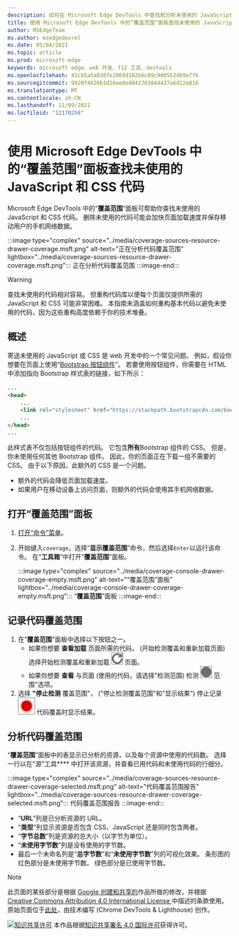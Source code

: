 ```yaml
---
description: 如何在 Microsoft Edge DevTools 中查找和分析未使用的 JavaScript 和 CSS 代码。
title: 使用 Microsoft Edge DevTools 中的“覆盖范围”面板查找未使用的 JavaScript 和 CSS 代码
author: MSEdgeTeam
ms.author: msedgedevrel
ms.date: 05/04/2021
ms.topic: article
ms.prod: microsoft-edge
keywords: microsoft edge、web 开发、f12 工具、devtools
ms.openlocfilehash: 41cb5a5a838fe2069d102b6c89c9005524b9e7f6
ms.sourcegitcommit: 9920f4826b1d16ee0e4842703844437a6d22e816
ms.translationtype: MT
ms.contentlocale: zh-CN
ms.lasthandoff: 11/09/2021
ms.locfileid: "12170258"
---
```

<!-- Copyright Kayce Basques

   Licensed under the Apache License, Version 2.0 (the "License");
   you may not use this file except in compliance with the License.
   You may obtain a copy of the License at

       https://www.apache.org/licenses/LICENSE-2.0

   Unless required by applicable law or agreed to in writing, software
   distributed under the License is distributed on an "AS IS" BASIS,
   WITHOUT WARRANTIES OR CONDITIONS OF ANY KIND, either express or implied.
   See the License for the specific language governing permissions and
   limitations under the License.  -->
# <a name="find-unused-javascript-and-css-code-with-the-coverage-panel-in-microsoft-edge-devtools"></a>使用 Microsoft Edge DevTools 中的“覆盖范围”面板查找未使用的 JavaScript 和 CSS 代码

Microsoft Edge DevTools 中的“**覆盖范围**”面板可帮助你查找未使用的 JavaScript 和 CSS 代码。  删除未使用的代码可能会加快页面加载速度并保存移动用户的手机网络数据。

:::image type="complex" source="../media/coverage-sources-resource-drawer-coverage.msft.png" alt-text="正在分析代码覆盖范围" lightbox="../media/coverage-sources-resource-drawer-coverage.msft.png":::
   正在分析代码覆盖范围
:::image-end:::

> [!WARNING]
> 查找未使用的代码相对容易。  但重构代码库以便每个页面仅提供所需的 JavaScript 和 CSS 可能非常困难。  本指南未涵盖如何重构基本代码以避免未使用的代码，因为这些重构高度依赖于你的技术堆叠。


<!-- ====================================================================== -->
## <a name="overview"></a>概述

寄送未使用的 JavaScript 或 CSS 是 web 开发中的一个常见问题。  例如，假设你想要在页面上使用“[Bootstrap 按钮组件](https://getbootstrap.com/docs/4.3/components/buttons)”。  若要使用按钮组件，你需要在 HTML 中添加指向 Bootstrap 样式表的链接，如下所示：

```html
...
<head>
    ...
    <link rel="stylesheet" href="https://stackpath.bootstrapcdn.com/bootstrap/4.3.1/css/bootstrap.min.css" integrity="sha384-ggOyR0iXCbMQv3Xipma34MD+dH/1fQ784/j6cY/iJTQUOhcWr7x9JvoRxT2MZw1T" crossorigin="anonymous">
    ...
</head>
...
```

此样式表不仅包括按钮组件的代码。  它包含**所有**Bootstrap 组件的 CSS。  但是，你未使用任何其他 Bootstrap 组件。  因此，你的页面正在下载一组不需要的 CSS。  由于以下原因，此额外的 CSS 是一个问题。

*   额外的代码会降低页面加载速度。  <!--Navigate to [Render-Blocking CSS](/web/fundamentals/performance/critical-rendering-path/render-blocking-css).  -->
*   如果用户在移动设备上访问页面，则额外的代码会使用其手机网络数据。


<!-- ====================================================================== -->
## <a name="open-the-coverage-panel"></a>打开“覆盖范围”面板

1.  [打开“命令”菜单](../command-menu/index.md)。
1.  开始键入`coverage`，选择“**显示覆盖范围**”命令，然后选择`Enter`以运行该命令。  在“**工具箱**”中打开“**覆盖范围**”面板。

    :::image type="complex" source="../media/coverage-console-drawer-coverage-empty.msft.png" alt-text="“覆盖范围”面板" lightbox="../media/coverage-console-drawer-coverage-empty.msft.png":::
       “**覆盖范围**”面板
    :::image-end:::


<!-- ====================================================================== -->
## <a name="record-code-coverage"></a>记录代码覆盖范围

1.  在“**覆盖范围**”面板中选择以下按钮之一。
    *   如果你想要 **查看加载** 页面所需的代码， (开始检测覆盖和重新加载页面) 选择开始检测覆盖和重新加载 ![ ](../media/reload-icon.msft.png) 页面。
    *   如果你想要 **查看** 与页面 (使用的代码，请选择"检测范围) 检测 ![ ](../media/record-icon.msft.png) 范围"选项。
1.  选择 **"停止检测** 覆盖范围"， ("停止检测覆盖范围"和"显示结果") 停止记录 ![ ](../media/stop-icon.msft.png) 代码覆盖时显示结果。


<!-- ====================================================================== -->
## <a name="analyze-code-coverage"></a>分析代码覆盖范围

“**覆盖范围**”面板中的表显示已分析的资源，以及每个资源中使用的代码数。  选择一行以在"源"工具**** 中打开该资源，并查看已用代码和未使用代码的行细分。

:::image type="complex" source="../media/coverage-sources-resource-drawer-coverage-selected.msft.png" alt-text="代码覆盖范围报告" lightbox="../media/coverage-sources-resource-drawer-coverage-selected.msft.png":::
   代码覆盖范围报告
:::image-end:::

*   “**URL**”列是已分析资源的 URL。
*   “**类型**”列显示资源是否包含 CSS、JavaScript 还是同时包含两者。
*   “**字节总数**”列是资源的总大小（以字节为单位）。
*   “**未使用字节数**”列是没有使用的字节数。
*   最后一个未命名列是“**总字节数**”和“**未使用字节数**”列的可视化效果。  条形图的红色部分是未使用字节数。  绿色部分是已使用字节数。


<!-- ====================================================================== -->
> [!NOTE]
> 此页面的某些部分是根据 [Google 创建和共享的](https://developers.google.com/terms/site-policies)作品所做的修改，并根据[ Creative Commons Attribution 4.0 International License ](https://creativecommons.org/licenses/by/4.0)中描述的条款使用。
> 原始页面位于[此处](https://developers.google.com/web/tools/chrome-devtools/coverage/index)，由技术编写 (Chrome DevTools \& Lighthouse) 创作。 [](https://developers.google.com/web/resources/contributors#kayce-basques)

[![知识共享许可](https://i.creativecommons.org/l/by/4.0/88x31.png)](https://creativecommons.org/licenses/by/4.0) 本作品根据[知识共享署名 4.0 国际许可](https://creativecommons.org/licenses/by/4.0)获得许可。
